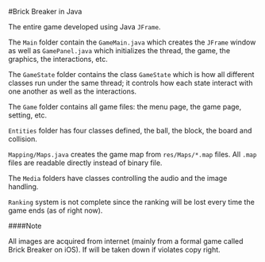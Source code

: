 #Brick Breaker in Java


The entire game developed using Java `JFrame`. 

The `Main` folder contain the `GameMain.java` which creates the `JFrame` window as well as `GamePanel.java` which 
initializes the thread, the game, the graphics, the interactions, etc.

The `GameState` folder contains the class `GameState` which is how all different classes run under the same thread; it 
controls how each state interact with one another as well as the interactions.

The `Game` folder contains all game files: the menu page, the game page, setting, etc.

`Entities` folder has four classes defined, the ball, the block, the board and collision. 

`Mapping/Maps.java` creates the game map from `res/Maps/*.map` files. All `.map` files are readable directly instead of 
binary file.

The `Media` folders have classes controlling the audio and the image handling.

`Ranking` system is not complete since the ranking will be lost every time the game ends (as of right now).

####Note

All images are acquired from internet (mainly from a formal game called Brick Breaker on iOS). If will be taken down if violates copy right.


